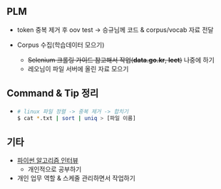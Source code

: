 ## PLM

- token 중복 제거 후 oov test -> 승규님께 코드 & corpus/vocab 자료 전달
  
- Corpus 수집(학습데이터 모으기)

  - ~~Selenium 크롤링 가이드 참고해서 작업(**data.go.kr**, **leet**)~~ 나중에 하기
  - 레오님이 파일 서버에 올린 자료 모으기

  

## Command & Tip 정리

- ```bash
  # linux 파일 정렬 -> 중복 제거 -> 합치기
  $ cat *.txt | sort | uniq > [파일 이름]
  ```




## 기타

- [파이썬 알고리즘 인터뷰](https://github.com/onlybooks/algorithm-interview)
  - 개인적으로 공부하기
- 개인 업무 역할 & 스케줄 관리하면서 작업하기
